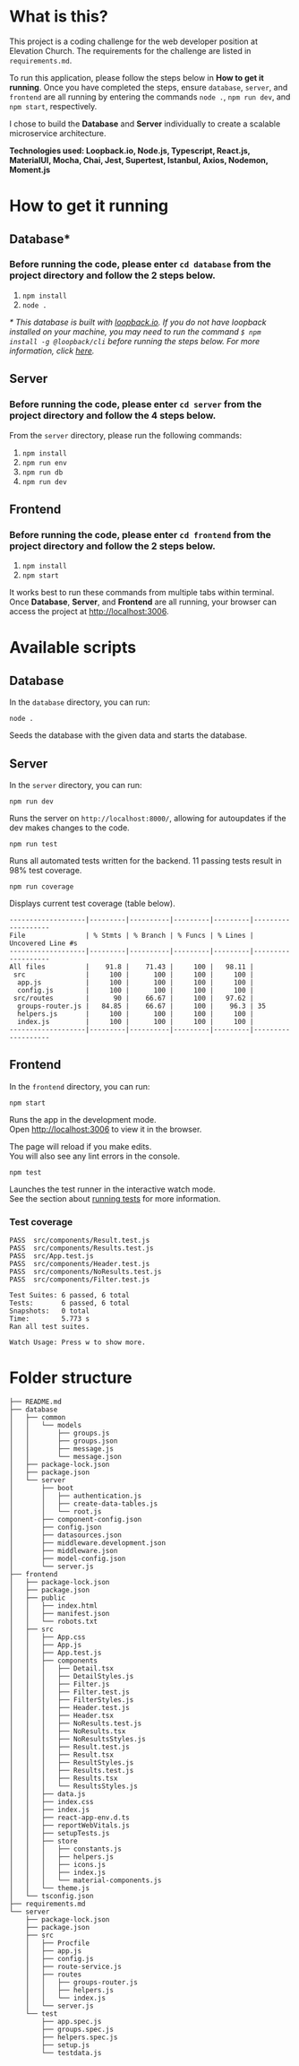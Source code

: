 # What is this?

This project is a coding challenge for the web developer position at Elevation Church. The requirements for the challenge are listed in `requirements.md`.

To run this application, please follow the steps below in **How to get it running**. Once you have completed the steps, ensure `database`, `server`, and `frontend` are all running by entering the commands `node .`, `npm run dev`, and `npm start`, respectively.

I chose to build the **Database** and **Server** individually to create a scalable microservice architecture.

**Technologies used: Loopback.io, Node.js, Typescript, React.js, MaterialUI, Mocha, Chai, Jest, Supertest, Istanbul, Axios, Nodemon, Moment.js**

# How to get it running

## Database\*

### Before running the code, please enter `cd database` from the project directory and follow the 2 steps below.


1. `npm install`
2. `node .`

_\* This database is built with [loopback.io](https://loopback.io/). If you do not have loopback installed on your machine, you may need to run the command `$ npm install -g @loopback/cli` before running the steps below. For more information, click [here](https://loopback.io/getting-started.html)._
## Server

### Before running the code, please enter `cd server` from the project directory and follow the 4 steps below.

From the `server` directory, please run the following commands:

1. `npm install`
2. `npm run env`
3. `npm run db`
4. `npm run dev`

## Frontend

### Before running the code, please enter `cd frontend` from the project directory and follow the 2 steps below.

1. `npm install`
2. `npm start`

It works best to run these commands from multiple tabs within terminal. Once **Database**, **Server**, and **Frontend** are all running, your browser can access the project at [http://localhost:3006](http://localhost:3006).

# Available scripts

## Database

In the `database` directory, you can run:

`node .`

Seeds the database with the given data and starts the database.

## Server

In the `server` directory, you can run:

`npm run dev`

Runs the server on `http://localhost:8000/`, allowing for autoupdates if the dev makes changes to the code.

`npm run test`

Runs all automated tests written for the backend. 11 passing tests result in 98% test coverage.

`npm run coverage`

Displays current test coverage (table below).

```
-------------------|---------|----------|---------|---------|-------------------
File               | % Stmts | % Branch | % Funcs | % Lines | Uncovered Line #s
-------------------|---------|----------|---------|---------|-------------------
All files          |    91.8 |    71.43 |     100 |   98.11 |
 src               |     100 |      100 |     100 |     100 |
  app.js           |     100 |      100 |     100 |     100 |
  config.js        |     100 |      100 |     100 |     100 |
 src/routes        |      90 |    66.67 |     100 |   97.62 |
  groups-router.js |   84.85 |    66.67 |     100 |    96.3 | 35
  helpers.js       |     100 |      100 |     100 |     100 |
  index.js         |     100 |      100 |     100 |     100 |
-------------------|---------|----------|---------|---------|-------------------
```

## Frontend

In the `frontend` directory, you can run:

`npm start`

Runs the app in the development mode.\
Open [http://localhost:3006](http://localhost:3006) to view it in the browser.

The page will reload if you make edits.\
You will also see any lint errors in the console.

`npm test`

Launches the test runner in the interactive watch mode.\
See the section about [running tests](https://facebook.github.io/create-react-app/docs/running-tests) for more information.

### Test coverage

```
PASS  src/components/Result.test.js
PASS  src/components/Results.test.js
PASS  src/App.test.js
PASS  src/components/Header.test.js
PASS  src/components/NoResults.test.js
PASS  src/components/Filter.test.js

Test Suites: 6 passed, 6 total
Tests:       6 passed, 6 total
Snapshots:   0 total
Time:        5.773 s
Ran all test suites.

Watch Usage: Press w to show more.
```

# Folder structure

```
├── README.md
├── database
│   ├── common
│   │   └── models
│   │       ├── groups.js
│   │       ├── groups.json
│   │       ├── message.js
│   │       └── message.json
│   ├── package-lock.json
│   ├── package.json
│   └── server
│       ├── boot
│       │   ├── authentication.js
│       │   ├── create-data-tables.js
│       │   └── root.js
│       ├── component-config.json
│       ├── config.json
│       ├── datasources.json
│       ├── middleware.development.json
│       ├── middleware.json
│       ├── model-config.json
│       └── server.js
├── frontend
│   ├── package-lock.json
│   ├── package.json
│   ├── public
│   │   ├── index.html
│   │   ├── manifest.json
│   │   └── robots.txt
│   ├── src
│   │   ├── App.css
│   │   ├── App.js
│   │   ├── App.test.js
│   │   ├── components
│   │   │   ├── Detail.tsx
│   │   │   ├── DetailStyles.js
│   │   │   ├── Filter.js
│   │   │   ├── Filter.test.js
│   │   │   ├── FilterStyles.js
│   │   │   ├── Header.test.js
│   │   │   ├── Header.tsx
│   │   │   ├── NoResults.test.js
│   │   │   ├── NoResults.tsx
│   │   │   ├── NoResultsStyles.js
│   │   │   ├── Result.test.js
│   │   │   ├── Result.tsx
│   │   │   ├── ResultStyles.js
│   │   │   ├── Results.test.js
│   │   │   ├── Results.tsx
│   │   │   └── ResultsStyles.js
│   │   ├── data.js
│   │   ├── index.css
│   │   ├── index.js
│   │   ├── react-app-env.d.ts
│   │   ├── reportWebVitals.js
│   │   ├── setupTests.js
│   │   ├── store
│   │   │   ├── constants.js
│   │   │   ├── helpers.js
│   │   │   ├── icons.js
│   │   │   ├── index.js
│   │   │   └── material-components.js
│   │   └── theme.js
│   └── tsconfig.json
├── requirements.md
└── server
    ├── package-lock.json
    ├── package.json
    ├── src
    │   ├── Procfile
    │   ├── app.js
    │   ├── config.js
    │   ├── route-service.js
    │   ├── routes
    │   │   ├── groups-router.js
    │   │   ├── helpers.js
    │   │   └── index.js
    │   └── server.js
    └── test
        ├── app.spec.js
        ├── groups.spec.js
        ├── helpers.spec.js
        ├── setup.js
        └── testdata.js
```
